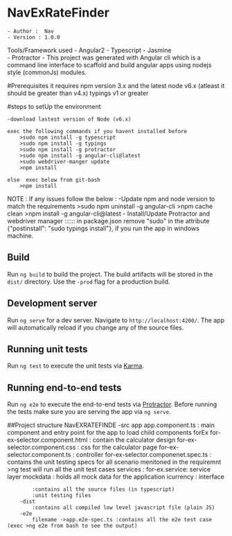 # NavExRateFinder
    - Author :  Nav
    - Version : 1.0.0

Tools/Framework used
    - Angular2
    - Typescript
    - Jasmine    
    - Protractor
    - This project was generated with Angular cli which is a command line interface to scaffold and build angular apps using nodejs style (commonJs) modules. 

#Prerequisites 
it requires npm version 3.x and the latest node  v6.x (atleast it should be greater than v4.x)
typings v1 or greater

#steps to setUp the environment

    -download lastest version of Node (v6.x)

    exec the following commands if you havent installed before
        >sudo npm install -g typescript
        >sudo npm install -g typings
        >sudo npm install -g protractor
        >sudo npm install -g angular-cli@latest
        >sudo webdriver-manger update
        >npm install

    else  exec below from git-bash
        >npm install



NOTE :
    If any issues follow the below :
    -Update npm and node version to match the requirements
     >sudo npm uninstall -g angular-cli
     >npm cache clean
     >npm install -g angular-cli@latest
     - Install/Update Protractor and webdriver manager
 ::::::  in package.json remove "sudo" in the attribute  {"postinstall": "sudo typings install"}, if you run the app in windows machine.

## Build
Run `ng build` to build the project. The build artifacts will be stored in the `dist/` directory. Use the `-prod` flag for a production build.

## Development server
Run `ng serve` for a dev server. Navigate to `http://localhost:4200/`. The app will automatically reload if you change any of the source files.

## Running unit tests

Run `ng test` to execute the unit tests via [Karma](https://karma-runner.github.io).

## Running end-to-end tests

Run `ng e2e` to execute the end-to-end tests via [Protractor](http://www.protractortest.org/). 
Before running the tests make sure you are serving the app via `ng serve`.

##Project structure 
    NavEXRATEFINDE
        -src
            app
                app.component.ts : main component and entry point for the app to load child components
                forEx
                    for-ex-selector.component.html : contain the calculator design
                    for-ex-selector.component.css : css for the calculator page
                    for-ex-selector.component.ts : controller 
                    for-ex-selector.componenet.spec.ts : contains the unit testing specs for all scenario menitoned in the requiremnt
                                                        >ng test will run all the unit test cases
                services :
                    for-ex.service: service layer 
                    mockdata : holds all mock data for the application
                    icurrency : interface

            
            :contains all the source files (in typescript)
            :unit testing files
        -dist 
            :contains all compiled low level javascript file (plain JS)
        -e2e 
            filename ->app.e2e-spec.ts :contains all the e2e test case (exec >ng e2e from bash to see the output)


